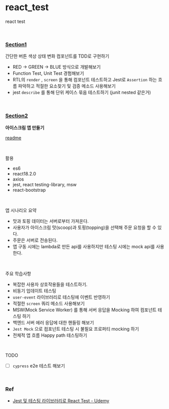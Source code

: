 # react_test

react test

<br>

### [Section1](/color-button/)

간단한 버튼 색상 상태 변화 컴포넌트를 TDD로 구현하기

- RED -> GREEN -> BLUE 방식으로 개발해보기
- Function Test, Unit Test 경험해보기
- RTL의 `render` , `screen` 을 통해 컴포넌트 테스트하고 Jest로 `Assertion` 하는 흐름 파악하고 적절한 요소찾기 및 검증 메소드 사용해보기
- jest `describe` 를 통해 단위 케이스 묶음 테스트하기 (junit nested 같은거)

<br>

### [Section2]()

**아이스크림 앱 만들기**

[readme](/icecreams/README.md)

<br>

활용

- es6
- react18.2.0
- axios
- jest, react testing-library, msw 
- react-bootstrap


<br>

앱 시나리오 요약

- 맛과 토핑 데이터는 서버로부터 가져온다.
- 사용자가 아이스크림 맛(scoop)과 토핑(topping)을 선택해 주문 요청을 할 수 있다.
- 주문은 서버로 전송된다.
- 앱 구동 시에는 lambda로 만든 api를 사용하지만 테스팅 시에는 mock api를 사용한다.

<br>

주요 학습사항

- 복잡한 사용자 상호작용들을 테스트하기.
- 비동기 업데이트 테스팅
- `user-event` 라이브러리로 테스팅에 이벤트 반영하기
- 적절한 `screen` 쿼리 메소드 사용해보기
- MSW(Mock Service Worker) 를 통해 서버 응답을 Mocking 하여 컴포넌트 테스팅 하기
- 백엔드 서버 에러 응답에 대한 핸들링 해보기
- `Jest Mock` 으로 컴포넌트 테스팅 시 불필요 프로퍼티 mocking 하기
- 전체적 앱 흐름 Happy path 테스팅하기

<br>


TODO

- [ ] `cypress` e2e 테스트 해보기


<br>

### Ref

- [Jest 및 테스팅 라이브러리로 React Test - Udemy](https://www.udemy.com/course/jest-testing-library/)

<br>
